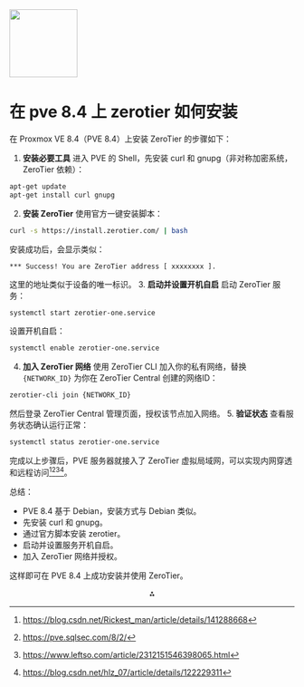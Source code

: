 <img src="https://r2cdn.perplexity.ai/pplx-full-logo-primary-dark%402x.png" class="logo" width="120"/>

# 在 pve 8.4 上 zerotier 如何安装

在 Proxmox VE 8.4（PVE 8.4）上安装 ZeroTier 的步骤如下：

1. **安装必要工具**
进入 PVE 的 Shell，先安装 curl 和 gnupg（非对称加密系统，ZeroTier 依赖）：

```bash
apt-get update
apt-get install curl gnupg
```

2. **安装 ZeroTier**
使用官方一键安装脚本：

```bash
curl -s https://install.zerotier.com/ | bash
```

安装成功后，会显示类似：

```
*** Success! You are ZeroTier address [ xxxxxxxx ].
```

这里的地址类似于设备的唯一标识。
3. **启动并设置开机自启**
启动 ZeroTier 服务：

```bash
systemctl start zerotier-one.service
```

设置开机自启：

```bash
systemctl enable zerotier-one.service
```

4. **加入 ZeroTier 网络**
使用 ZeroTier CLI 加入你的私有网络，替换 `{NETWORK_ID}` 为你在 ZeroTier Central 创建的网络ID：

```bash
zerotier-cli join {NETWORK_ID}
```

然后登录 ZeroTier Central 管理页面，授权该节点加入网络。
5. **验证状态**
查看服务状态确认运行正常：

```bash
systemctl status zerotier-one.service
```


完成以上步骤后，PVE 服务器就接入了 ZeroTier 虚拟局域网，可以实现内网穿透和远程访问[^1][^2][^3][^4]。

总结：

- PVE 8.4 基于 Debian，安装方式与 Debian 类似。
- 先安装 curl 和 gnupg。
- 通过官方脚本安装 zerotier。
- 启动并设置服务开机自启。
- 加入 ZeroTier 网络并授权。

这样即可在 PVE 8.4 上成功安装并使用 ZeroTier。

<div style="text-align: center">⁂</div>

[^1]: https://blog.csdn.net/Rickest_man/article/details/141288668

[^2]: https://pve.sqlsec.com/8/2/

[^3]: https://www.leftso.com/article/2312151546398065.html

[^4]: https://blog.csdn.net/hlz_07/article/details/122229311

[^5]: https://juejin.cn/post/7322156804850696202

[^6]: https://www.youtube.com/watch?v=3zPqwL_JtMM\&vl=zh-Hans

[^7]: https://www.youtube.com/watch?v=ofOKZHtu1x0

[^8]: https://www.cnblogs.com/Yogile/p/18679869

